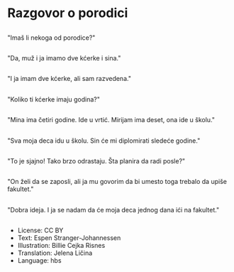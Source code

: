 # Razgovor o porodici

##
"Imaš li nekoga od porodice?"

##
"Da, muž i ja imamo dve kćerke i sina."

##
"I ja imam dve kćerke, ali sam razvedena."

##
"Koliko ti kćerke imaju godina?"

##
"Mina ima četiri godine. Ide u vrtić. Mirijam ima deset, ona ide u školu."

##
"Sva moja deca idu u školu. Sin će mi diplomirati sledeće godine."

##
"To je sjajno! Tako brzo odrastaju. Šta planira da radi posle?"

##
"On želi da se zaposli, ali ja mu govorim da bi umesto toga trebalo da upiše fakultet."

##
"Dobra ideja. I ja se nadam da će moja deca jednog dana ići na fakultet."

##
* License: CC BY
* Text: Espen Stranger-Johannessen
* Illustration: Billie Cejka Risnes
* Translation: Jelena Ličina
* Language: hbs
